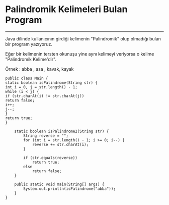# Palindromik Kelimeleri Bulan Program

---

Java dilinde kullanıcının girdiği kelimenin "Palindromik" olup olmadığı bulan bir program yazıyoruz.

Eğer bir kelimenin tersten okunuşu yine aynı kelimeyi veriyorsa o kelime "Palindromik Kelime'dir".

Örnek : abba , asa , kavak, kayak

```
public class Main {
static boolean isPalindrome(String str) {
int i = 0, j = str.length() - 1;
while (i < j) {
if (str.charAt(i) != str.charAt(j))
return false;
i++;
j--;
}
return true;
}

    static boolean isPalindrome2(String str) {
        String reverse = "";
        for (int i = str.length() - 1; i >= 0; i--) {
            reverse += str.charAt(i);
        }

        if (str.equals(reverse))
            return true;
        else
            return false;
    }

    public static void main(String[] args) {
        System.out.println(isPalindrome("abba"));
    }
}
```